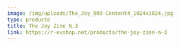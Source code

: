 ```yaml
---
image: /img/uploads/The_Joy_003-Content4_1024x1024.jpg
type: producto
title: The Joy Zine N.3
link: https://r-evshop.net/products/the-joy-zine-n-3
---
```

